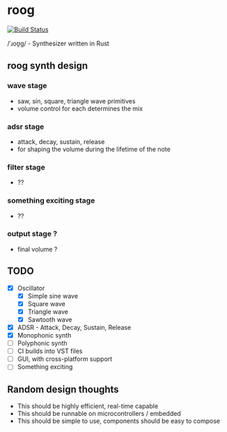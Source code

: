 # roog

[![Build Status](https://travis-ci.org/Walther/roog.svg?branch=master)](https://travis-ci.org/Walther/roog)

/ˈɹoʊ̯ɡ/ - Synthesizer written in Rust

## roog synth design

### wave stage

- saw, sin, square, triangle wave primitives
- volume control for each determines the mix

### adsr stage

- attack, decay, sustain, release
- for shaping the volume during the lifetime of the note

### filter stage

- ??

### something exciting stage

- ??

### output stage ?

- final volume ?

## TODO

- [x] Oscillator
  - [x] Simple sine wave
  - [x] Square wave
  - [x] Triangle wave
  - [x] Sawtooth wave
- [x] ADSR - Attack, Decay, Sustain, Release
- [x] Monophonic synth
- [ ] Polyphonic synth
- [ ] CI builds into VST files
- [ ] GUI, with cross-platform support
- [ ] Something exciting

## Random design thoughts

- This should be highly efficient, real-time capable
- This should be runnable on microcontrollers / embedded
- This should be simple to use, components should be easy to compose

